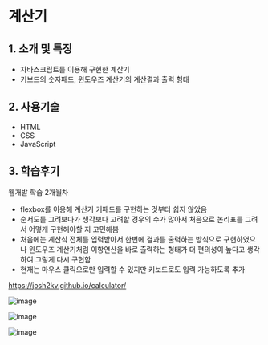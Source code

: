 # 계산기

## 1. 소개 및 특징
- 자바스크립트를 이용해 구현한 계산기
- 키보드의 숫자패드, 윈도우즈 계산기의 계산결과 출력 형태

## 2. 사용기술
- HTML
- CSS
- JavaScript

## 3. 학습후기
웹개발 학습 2개월차
- flexbox를 이용해 계산기 키패드를 구현하는 것부터 쉽지 않았음
- 순서도를 그려보다가 생각보다 고려할 경우의 수가 많아서 처음으로 논리표를 그려서 어떻게 구현해야할 지 고민해봄
- 처음에는 계산식 전체를 입력받아서 한번에 결과를 출력하는 방식으로 구현하였으나 윈도우즈 계산기처럼 이항연산을 바로 출력하는 형태가 더 편의성이 높다고 생각하여 그렇게 다시 구현함
- 현재는 마우스 클릭으로만 입력할 수 있지만 키보드로도 입력 가능하도록 추가


https://josh2kv.github.io/calculator/

![image](https://user-images.githubusercontent.com/79514508/113465581-b7d18200-93fa-11eb-9532-9f0e9fe12348.png)

![image](https://user-images.githubusercontent.com/79514508/113465349-e4849a00-93f8-11eb-9156-70933fc5a116.png)

![image](https://user-images.githubusercontent.com/79514508/113094616-f7e30a00-922c-11eb-8128-9636c91d5fa0.png)
